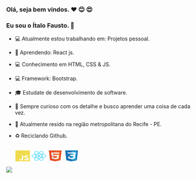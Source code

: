 ### Olá, seja bem vindos. ❤️ 😊 😍

### Eu sou o Ítalo Fausto. 🤩


- 💻 Atualmente estou trabalhando em: Projetos pessoal.
- 📖 Aprendendo: React js.
- 💻 Conhecimento em HTML, CSS & JS.
- 💻 Framework: Bootstrap.
- 🎓 Estudate de desenvolvimento de software.
- 🤔 Sempre curioso com os detalhe e busco aprender uma coisa de cada vez. 
- 📍 Atualmente resido na região metropolitana do Recife - PE. 
- ♻️ Reciclando Github. 


  
  <div style="display: inline_block"><br>
  <img align="center" alt="Italo-Js" height="30" width="40" src="https://raw.githubusercontent.com/devicons/devicon/master/icons/javascript/javascript-plain.svg">
  <img align="center" alt="Italo-React" height="30" width="40" src="https://raw.githubusercontent.com/devicons/devicon/master/icons/react/react-original.svg">
  <img align="center" alt="Italo-HTML" height="30" width="40" src="https://raw.githubusercontent.com/devicons/devicon/master/icons/html5/html5-original.svg">
  <img align="center" alt="Italo-CSS" height="30" width="40" src="https://raw.githubusercontent.com/devicons/devicon/master/icons/css3/css3-original.svg">  
</div>
  
  <div> 
     <a href="https://www.linkedin.com/in/italo-fausto/" target="_blank"><img src="https://img.shields.io/badge/-LinkedIn-%230077B5?style=for-the-badge&logo=linkedin&logoColor=white" target="_blank"></a> 
  </div>

